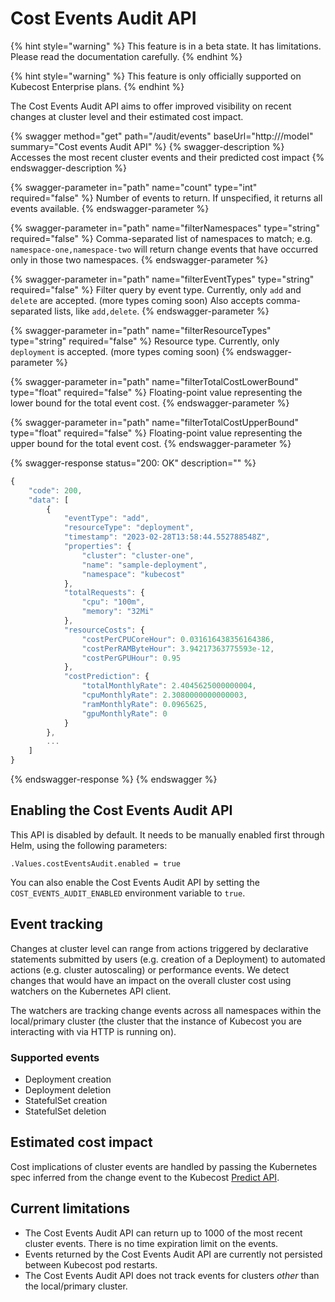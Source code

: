 # Cost Events Audit API

{% hint style="warning" %}
This feature is in a beta state. It has limitations. Please read the documentation carefully.
{% endhint %}

{% hint style="warning" %}
This feature is only officially supported on Kubecost Enterprise plans.
{% endhint %}

The Cost Events Audit API aims to offer improved visibility on recent changes at cluster level and their estimated cost impact.

{% swagger method="get" path="/audit/events" baseUrl="http://<your-kubecost-address>/model" summary="Cost events Audit API" %}
{% swagger-description %}
Accesses the most recent cluster events and their predicted cost impact
{% endswagger-description %}

{% swagger-parameter in="path" name="count" type="int" required="false" %}
Number of events to return. If unspecified, it returns all events available.
{% endswagger-parameter %}

{% swagger-parameter in="path" name="filterNamespaces" type="string" required="false" %}
Comma-separated list of namespaces to match; e.g. `namespace-one,namespace-two` will return change events that have occurred only in those two namespaces.
{% endswagger-parameter %}

{% swagger-parameter in="path" name="filterEventTypes" type="string" required="false" %}
Filter query by event type. Currently, only `add` and `delete` are accepted. (more types coming soon) Also accepts comma-separated lists, like `add,delete`.
{% endswagger-parameter %}

{% swagger-parameter in="path" name="filterResourceTypes" type="string" required="false" %}
Resource type. Currently, only `deployment` is accepted. (more types coming soon)
{% endswagger-parameter %}

{% swagger-parameter in="path" name="filterTotalCostLowerBound" type="float" required="false" %}
Floating-point value representing the lower bound for the total event cost.
{% endswagger-parameter %}

{% swagger-parameter in="path" name="filterTotalCostUpperBound" type="float" required="false" %}
Floating-point value representing the upper bound for the total event cost.
{% endswagger-parameter %}

{% swagger-response status="200: OK" description="" %}
```javascript
{
    "code": 200,
    "data": [
        {
            "eventType": "add",
            "resourceType": "deployment",
            "timestamp": "2023-02-28T13:58:44.552788548Z",
            "properties": {
                "cluster": "cluster-one",
                "name": "sample-deployment",
                "namespace": "kubecost"
            },
            "totalRequests": {
                "cpu": "100m",
                "memory": "32Mi"
            },
            "resourceCosts": {
                "costPerCPUCoreHour": 0.031616438356164386,
                "costPerRAMByteHour": 3.94217363775593e-12,
                "costPerGPUHour": 0.95
            },
            "costPrediction": {
                "totalMonthlyRate": 2.4045625000000004,
                "cpuMonthlyRate": 2.3080000000000003,
                "ramMonthlyRate": 0.0965625,
                "gpuMonthlyRate": 0
            }
        },
        ...
    ]
}
```
{% endswagger-response %}
{% endswagger %}

## Enabling the Cost Events Audit API

This API is disabled by default. It needs to be manually enabled first through Helm, using the following parameters:

```
.Values.costEventsAudit.enabled = true
```

You can also enable the Cost Events Audit API by setting the `COST_EVENTS_AUDIT_ENABLED` environment variable to `true`.

## Event tracking

Changes at cluster level can range from actions triggered by declarative statements submitted by users (e.g. creation of a Deployment) to automated actions (e.g. cluster autoscaling) or performance events. We detect changes that would have an impact on the overall cluster cost using watchers on the Kubernetes API client.

The watchers are tracking change events across all namespaces within the local/primary cluster (the cluster that the instance of Kubecost you are interacting with via HTTP is running on).

### Supported events

* Deployment creation
* Deployment deletion
* StatefulSet creation
* StatefulSet deletion

## Estimated cost impact

Cost implications of cluster events are handled by passing the Kubernetes spec inferred from the change event to the Kubecost [Predict API](spec-cost-prediction-api.md).

## Current limitations

* The Cost Events Audit API can return up to 1000 of the most recent cluster events. There is no time expiration limit on the events.
* Events returned by the Cost Events Audit API are currently not persisted between Kubecost pod restarts.
* The Cost Events Audit API does not track events for clusters _other_ than the local/primary cluster.

